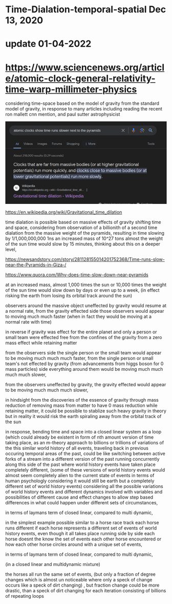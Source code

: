 # Time-Dialation-temporal-spatial Dec 13, 2020

# update 01-04-2022
# https://www.sciencenews.org/article/atomic-clock-general-relativity-time-warp-millimeter-physics

considering time-space based on the model of gravity from the standard model of gravity, in response to many articles including reading the recent ron mallett cnn mention, and paul sutter astrophysicist

![s1](https://raw.githubusercontent.com/c4pt000/Time-Dialation-temporal-spatial/master/slow-clocks.png)

https://en.wikipedia.org/wiki/Gravitational_time_dilation

time dialation is possible based on massive effects of gravity shifting time and space,
considering from observation of a billionith of a second time dialation from the massive weight of the pyramids, resulting in time slowing by 1/1,000,000,000 1ns an increased mass of 10^27 tons almost the weight of the sun time would slow by 15 minutes,
thinking about this on a deeper level,

https://newsandstory.com/story/281128155014201752368/Time-runs-slow-near-the-Pyramids-in-Giza-/

https://www.quora.com/Why-does-time-slow-down-near-pyramids

at an increased mass, almost 1,000 times the sun or 10,000 times the weight of the sun time would slow down by days or even up to a week, (in effect risking the earth from losing its orbital track around the sun)

observers around the massive object uneffected by gravity would resume at a normal rate,
from the gravity effected side those observers would appear to moving much much faster (when in fact they would be moving at a normal rate with time)

in reverse if gravity was effect for the entire planet and only a person or small team were effected free from the confines of the gravity from a zero mass effect while retaining matter 

from the observers side the single person or the small team would appear to be moving much much much faster, from the single person or small team's not effected by gravity (from advancements from higgs boson for 0 mass particles) side everything around them would be moving much much much much slower,

from the observers uneffected by gravity, the gravity effected would appear to be moving much much much slower,

in hindsight from the discoveries of the essence of gravity through mass reduction of removing mass from matter to have 0 mass reduction while retaining matter, it could be possible to stablize such heavy gravity in theory but in reality it would risk the earth spiraling away from the orbital track of the sun

in response, bending time and space into a closed linear system as a loop (which could already be existent in form of nth amount version of time taking place, as an m-theory approach to billions or trillions of variations of the this similar world history of all events, traveling back in previous occuring temporal areas of the past, could be like switching between active forks of a stream into a different version of the past running concurrently along this side of the past where world history events have taken place completely different, (some of these versions of world history events would almost seem completely alien to the current state of events in terms of human psychologly considering it would still be earth but a completely different set of world history events) considering all the possible variations of world history events and different dynamics involved with variables and possibilities of different cause and effect changes to allow step based differences in what could happen under different sets of circumstances, 

in terms of laymans term of closed linear, compared to multi dynamic,

in the simplest example possible similar to a horse race track each horse runs different if each horse represents a different set of events of world history events, even though it all takes place running side by side each horse doesnt the know the set of events each other horse encountered or how each other horse circles around with a unique set of events,

in terms of laymans term of closed linear, compared to multi dynamic,

(in a closed linear and multidynamic mixture)

the horses all run the same set of events, (but only a fraction of degree changes which is almost un noticeable where only a speck of change occurs like a speck of dirt changing) , but fraction change could be more drastic, than a speck of dirt changing
for each iteration consisting of billions of repeating loops



